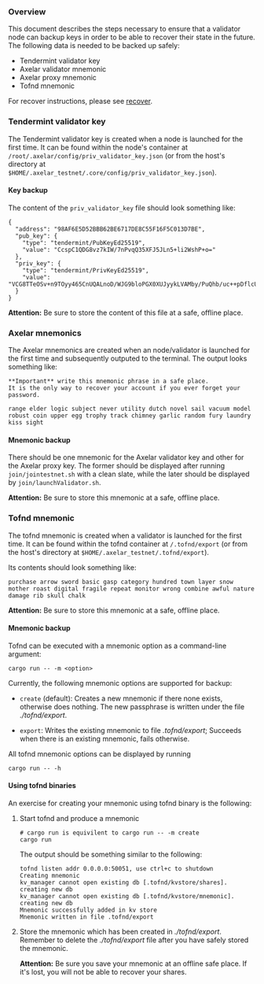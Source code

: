 ### Overview

This document describes the steps necessary to ensure that a validator node can backup keys in order to be able to recover their state in the future. The following data is needed to be backed up safely:

* Tendermint validator key
* Axelar validator mnemonic
* Axelar proxy mnemonic
* Tofnd mnemonic

For recover instructions, please see [recover](./validator_recover.md).

### Tendermint validator key

The Tendermint validator key is created when a node is launched for the first time.
It can be found within the node's container at `/root/.axelar/config/priv_validator_key.json` (or from the host's directory at `$HOME/.axelar_testnet/.core/config/priv_validator_key.json`).

#### Key backup 

The content of the `priv_validator_key` file should look something like:

```
{
  "address": "98AF6E5D52BBB62BE6717DE8C55F16F5C013D7BE",
  "pub_key": {
    "type": "tendermint/PubKeyEd25519",
    "value": "CcspC1QDG8vz7kIW/7nPvqQ35XFJ5JLn5+li2WshP+o="
  },
  "priv_key": {
    "type": "tendermint/PrivKeyEd25519",
    "value": "VCG8TTeOSv+n9TOyy465CnUQALnoD/WJG9bloPGX0XUJyykLVAMby/PuQhb/uc++pDflcUnkkufn6WLZayE/6g=="
  }
}
```

**Attention:** Be sure to store the content of this file at a safe, offline place.

### Axelar mnemonics

The Axelar mnemonics are created when an node/validator is launched for the first time and subsequently outputed to the terminal.
The output looks something like:

```
**Important** write this mnemonic phrase in a safe place.
It is the only way to recover your account if you ever forget your password.

range elder logic subject never utility dutch novel sail vacuum model robust coin upper egg trophy track chimney garlic random fury laundry kiss sight
```

#### Mnemonic backup 

There should be one mnemonic for the Axelar validator key and other for the Axelar proxy key. 
The former should be displayed after running `join/jointestnet.sh` with a clean slate, while the later should be displayed by `join/launchValidator.sh`.

**Attention:** Be sure to store this mnemonic at a safe, offline place.

### Tofnd mnemonic

The tofnd mnemonic is created when a validator is launched for the first time.
It can be found within the tofnd container at `/.tofnd/export` (or from the host's directory at `$HOME/.axelar_testnet/.tofnd/export`).

Its contents should look something like:

```
purchase arrow sword basic gasp category hundred town layer snow mother roast digital fragile repeat monitor wrong combine awful nature damage rib skull chalk
```

**Attention:** Be sure to store this mnemonic at a safe, offline place.

#### Mnemonic backup

Tofnd can be executed with a mnemonic option as a command-line argument:
```
cargo run -- -m <option>
```

Currently, the following mnemonic options are supported for backup:

* `create` (default): Creates a new mnemonic if there none exists, otherwise does nothing. The new passphrase is written under the file *./tofnd/export*.

* `export`: Writes the existing mnemonic to file *.tofnd/export*; Succeeds when there is an existing mnemonic, fails otherwise.

All tofnd mnemonic options can be displayed by running
```
cargo run -- -h
```

#### Using tofnd binaries

An exercise for creating your mnemonic using tofnd binary is the following:
1. Start tofnd and produce a mnemonic
    ```
    # cargo run is equivilent to cargo run -- -m create
    cargo run
    ```
    The output should be something similar to the following:
    ```
    tofnd listen addr 0.0.0.0:50051, use ctrl+c to shutdown
    Creating mnemonic
    kv_manager cannot open existing db [.tofnd/kvstore/shares]. creating new db
    kv_manager cannot open existing db [.tofnd/kvstore/mnemonic]. creating new db
    Mnemonic successfully added in kv store
    Mnemonic written in file .tofnd/export
    ```

2. Store the mnemonic which has been created in *./tofnd/export*. Remember to delete the *./tofnd/export* file after you have safely stored the mnemonic.

    **Attention:** Be sure you save your mnemonic at an offline safe place. If it's lost, you will not be able to recover your shares.
